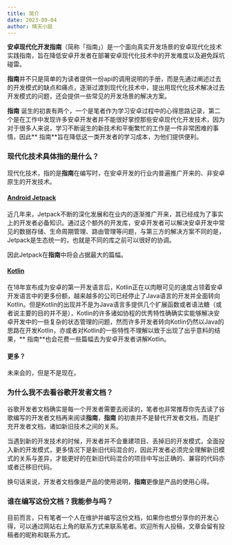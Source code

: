```yaml
---
title: 简介
date: 2023-09-04
author: 晴天小庭
---
```


**安卓现代化开发指南**（简称「指南」）是一个面向真实开发场景的安卓现代化技术实践指南，旨在降低安卓开发者在部署安卓现代化技术中的开发难度以及避免踩坑碰雷。

**指南**并不只是简单的为读者提供一份api的调用说明的手册，而是先通过阐述过去的开发模式的缺点和痛点，逐渐过渡到现代化技术中，提出用现代化技术解决过去开发模式的问题，还会提供一些常见的开发场景的解决方案。

**指南**
诞生的初衷有两个，一个是笔者作为学习安卓过程中的心得思路记录，第二个是在工作中发现许多安卓开发者并不能很好掌控那些安卓现代化开发技术，因为对于很多人来说，学习不断诞生的新技术和平衡繁忙的工作是一件非常困难的事情，因此**
指南**旨在降低这一类开发者的学习成本，为他们提供便利。

### 现代化技术具体指的是什么？

现代化技术，指的是**指南**在编写时，在安卓开发的行业内普遍推广开来的、非安卓原生的开发技术。

#### [Android Jetpack](https://developer.android.com/jetpack?hl=zh-cn)

近几年来，Jetpack不断的深化发展和在业内的逐渐推广开来，其已经成为了事实上的开发者必备知识。通过这个额外的开发库，安卓开发者可以解决安卓开发中常见的数据存储、生命周期管理、路由管理等问题，与第三方的解决方案不同的是，Jetpack是生态统一的，也就是不同的库之前可以很好的协调。

因此Jetpack在**指南**中将会占据最大的篇幅。

#### [Kotlin](https://kotlinlang.org/)

在18年宣布成为安卓的第一开发语言后，Kotlin正在以肉眼可见的速度占领着安卓开发语言中的更多份额，越来越多的公司已经停止了Java语言的开发并全面转向Kotlin。但是Kotlin的出现并不是为Java语言多提供几个扩展函数或者语法糖（或者说主要的目的并不是），Kotlin的许多诸如协程的优秀特性确确实实能够解决安卓开发中的一些复杂的状态管理的问题，然而许多开发者转向Kotlin仍然以Java的思路在开发Kotlin，亦或者对Kotlin的一些特性不理解以致于出现了出乎意料的结果，**
指南**也会花费一些篇幅去为安卓开发者讲解Kotlin。

#### 更多？

未来会的，但是不是现在。

### 为什么我不去看谷歌开发者文档？

谷歌开发者文档确实是每一个开发者需要去阅读的，笔者也非常推荐你先去读了谷歌编写的开发者文档再来阅读**指南**，**指南**
的初衷并不是替代开发者文档，而是扩充开发者文档，诸如新旧技术之间的关系。

当遇到新的开发技术的时候，开发者并不会重建项目、丢掉旧的开发模式，全面投入新的开发模式，更多情况下是新旧代码混合的，因此开发者必须完全理解新旧模式的关系与差异，才能更好的在新旧代码混合的项目中写出正确的、兼容的代码亦或者迁移旧代码。

换句话来说，开发者文档像是产品的使用说明，**指南**更像是产品的使用心得。

### 谁在编写这份文档？我能参与吗？

目前而言，只有笔者一个人在维护并编写这份文档，如果你也想分享你的开发心得，可以通过网站右上角的联系方式来联系笔者。欢迎所有人投稿，文章会留有投稿者的昵称和联系方式。
